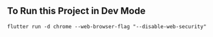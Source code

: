 ## To Run this Project in Dev Mode
```
flutter run -d chrome --web-browser-flag "--disable-web-security"
```
